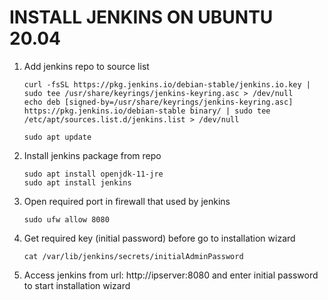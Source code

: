 # INSTALL JENKINS ON UBUNTU 20.04

1. Add jenkins repo to source list
    ```
    curl -fsSL https://pkg.jenkins.io/debian-stable/jenkins.io.key | sudo tee /usr/share/keyrings/jenkins-keyring.asc > /dev/null
    echo deb [signed-by=/usr/share/keyrings/jenkins-keyring.asc]   https://pkg.jenkins.io/debian-stable binary/ | sudo tee   /etc/apt/sources.list.d/jenkins.list > /dev/null

    sudo apt update
    ```
2. Install jenkins package from repo
    ```
    sudo apt install openjdk-11-jre
    sudo apt install jenkins
    ```
3. Open required port in firewall that used by jenkins
    ```
    sudo ufw allow 8080
    ```
4. Get required key (initial password) before go to installation wizard
    ```
    cat /var/lib/jenkins/secrets/initialAdminPassword
    ```
5. Access jenkins from url: http://ipserver:8080 and enter initial password to start installation wizard

